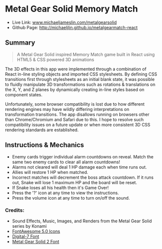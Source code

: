 # Metal Gear Solid Memory Match

- Live Link: www.michaeljameslin.com/metalgearsolid
- Github Page: http://michaeljlin.github.io/metalgearmatch-react

## Summary
> A Metal Gear Solid inspired Memory Match game built in React using HTML5 & CSS powered 3D animations

The 3D effects in this app were implemented through a combination of React in-line styling objects and imported CSS stylesheets. By defining CSS transitions first through stylesheets as an initial blank state, it was possible to fluidly manipulate 3D transformations such as rotations & translations on the X, Y, and Z planes by dynamically creating in-line styles based on component states.

Unfortunately, some browser compatibility is lost due to how different rendering engines may have wildly differing interpretations on transformation transitions. The app disallows running on browsers other than Chrome/Chromium and Safari due to this. I hope to resolve such compatibility issues on a future update or when more consistent 3D CSS rendering standards are established.

## Instructions & Mechanics
- Enemy cards trigger individual alarm countdowns on reveal. Match the same two enemy cards to clear all alarm countdowns!
- Alarms not cleared will deal 1 HP damage each when time runs out.
- Allies will restore 1 HP when matched.
- Incorrect matches will decrement the boss attack countdown. If it runs out, Snake will lose 1 maximum HP and the board will be reset.
- If Snake loses all his health then it's Game Over!
- Press the '?' icon at any time to view the instructions.
- Press the volume icon at any time to turn on/off the sound.

### Credits: 
- Sound Effects, Music, Images, and Renders from the Metal Gear Solid series by Konami
- [FontAwesome 5.0 Icons](https://github.com/FortAwesome/Font-Awesome)
- [Digital-7 Font](https://www.dafont.com/digital-7.font)
- [Metal Gear Solid 2 Font](https://fonts2u.com/metal-gear-solid-2.font)